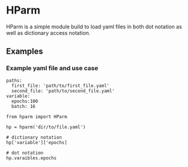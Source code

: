 # HParm

HParm is a simple module build to load yaml files in both dot notation as well as dictionary access notation.

## Examples

### Example yaml file and use case
```
paths:
  first_file: 'path/to/first_file.yaml'
  second_file: 'path/to/second_file.yaml'
variable:
  epochs:100
  batch: 16

```

```
from hparm import HParm

hp = hparm('dir/to/file.yaml')

# dictionary notation
hp['variable']['epochs]

# dot notation
hp.varaibles.epochs

```